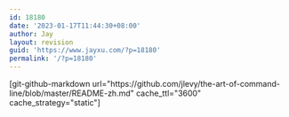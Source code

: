 ```yaml
---
id: 18180
date: '2023-01-17T11:44:30+08:00'
author: Jay
layout: revision
guid: 'https://www.jayxu.com/?p=18180'
permalink: '/?p=18180'
---
```


<!-- wp:paragraph -->
<p>[git-github-markdown url="https://github.com/jlevy/the-art-of-command-line/blob/master/README-zh.md" cache_ttl="3600" cache_strategy="static"]</p>
<!-- /wp:paragraph -->